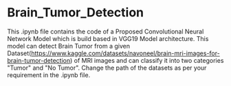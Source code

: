 # Brain_Tumor_Detection
This .ipynb file contains the code of a Proposed Convolutional Neural Network Model which is build based in VGG19 Model architecture. This model can detect Brain Tumor from a given 
Dataset(https://www.kaggle.com/datasets/navoneel/brain-mri-images-for-brain-tumor-detection) of MRI images and can classify it into two categories "Tumor" and "No Tumor".
Change the path of the datasets as per your requirement in the .ipynb file.
